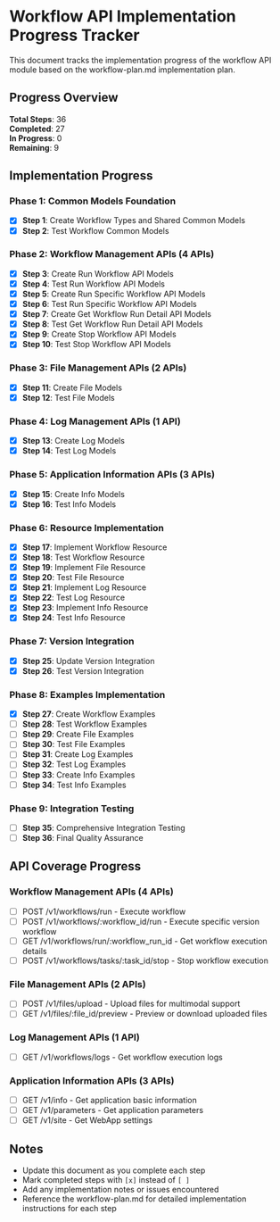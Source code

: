 # Workflow API Implementation Progress Tracker

This document tracks the implementation progress of the workflow API module based on the workflow-plan.md implementation plan.

## Progress Overview

**Total Steps**: 36  
**Completed**: 27  
**In Progress**: 0  
**Remaining**: 9

## Implementation Progress

### Phase 1: Common Models Foundation

- [x] **Step 1**: Create Workflow Types and Shared Common Models
- [x] **Step 2**: Test Workflow Common Models

### Phase 2: Workflow Management APIs (4 APIs)

- [x] **Step 3**: Create Run Workflow API Models
- [x] **Step 4**: Test Run Workflow API Models
- [x] **Step 5**: Create Run Specific Workflow API Models
- [x] **Step 6**: Test Run Specific Workflow API Models
- [x] **Step 7**: Create Get Workflow Run Detail API Models
- [x] **Step 8**: Test Get Workflow Run Detail API Models
- [x] **Step 9**: Create Stop Workflow API Models
- [x] **Step 10**: Test Stop Workflow API Models

### Phase 3: File Management APIs (2 APIs)

- [x] **Step 11**: Create File Models
- [x] **Step 12**: Test File Models

### Phase 4: Log Management APIs (1 API)

- [x] **Step 13**: Create Log Models
- [x] **Step 14**: Test Log Models

### Phase 5: Application Information APIs (3 APIs)

- [x] **Step 15**: Create Info Models
- [x] **Step 16**: Test Info Models

### Phase 6: Resource Implementation

- [x] **Step 17**: Implement Workflow Resource
- [x] **Step 18**: Test Workflow Resource
- [x] **Step 19**: Implement File Resource
- [x] **Step 20**: Test File Resource
- [x] **Step 21**: Implement Log Resource
- [x] **Step 22**: Test Log Resource
- [x] **Step 23**: Implement Info Resource
- [x] **Step 24**: Test Info Resource

### Phase 7: Version Integration

- [x] **Step 25**: Update Version Integration
- [x] **Step 26**: Test Version Integration

### Phase 8: Examples Implementation

- [x] **Step 27**: Create Workflow Examples
- [ ] **Step 28**: Test Workflow Examples
- [ ] **Step 29**: Create File Examples
- [ ] **Step 30**: Test File Examples
- [ ] **Step 31**: Create Log Examples
- [ ] **Step 32**: Test Log Examples
- [ ] **Step 33**: Create Info Examples
- [ ] **Step 34**: Test Info Examples

### Phase 9: Integration Testing

- [ ] **Step 35**: Comprehensive Integration Testing
- [ ] **Step 36**: Final Quality Assurance

## API Coverage Progress

### Workflow Management APIs (4 APIs)
- [ ] POST /v1/workflows/run - Execute workflow
- [ ] POST /v1/workflows/:workflow_id/run - Execute specific version workflow
- [ ] GET /v1/workflows/run/:workflow_run_id - Get workflow execution details
- [ ] POST /v1/workflows/tasks/:task_id/stop - Stop workflow execution

### File Management APIs (2 APIs)
- [ ] POST /v1/files/upload - Upload files for multimodal support
- [ ] GET /v1/files/:file_id/preview - Preview or download uploaded files

### Log Management APIs (1 API)
- [ ] GET /v1/workflows/logs - Get workflow execution logs

### Application Information APIs (3 APIs)
- [ ] GET /v1/info - Get application basic information
- [ ] GET /v1/parameters - Get application parameters
- [ ] GET /v1/site - Get WebApp settings

## Notes

- Update this document as you complete each step
- Mark completed steps with `[x]` instead of `[ ]`
- Add any implementation notes or issues encountered
- Reference the workflow-plan.md for detailed implementation instructions for each step